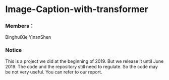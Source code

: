 # Image-Caption-with-transformer
### Members：
BinghuiXie YinanShen

### Notice
This is a project we did at the beginning of 2019. But we release it until June 2019. The code and the repository still need to regulate. 
So the code may be not very useful. You can refer to our report.
